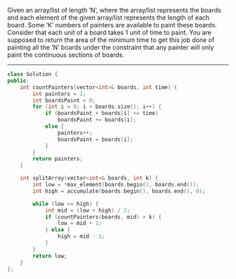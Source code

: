 Given an array/list of length ‘N’, where the array/list represents the boards and each element of the given array/list represents the length of each board. Some ‘K’ numbers of painters are available to paint these boards. Consider that each unit of a board takes 1 unit of time to paint. You are supposed to return the area of the minimum time to get this job done of painting all the ‘N’ boards under the constraint that any painter will only paint the continuous sections of boards.

---
```cpp
class Solution {
public:
    int countPainters(vector<int>& boards, int time) {
        int painters = 1;
        int boardsPaint = 0;
        for (int i = 0; i < boards.size(); i++) {
            if (boardsPaint + boards[i] <= time)
                boardsPaint += boards[i];
            else {
                painters++;
                boardsPaint = boards[i];
            }
        }
        return painters;
    }

    int splitArray(vector<int>& boards, int k) {
        int low = *max_element(boards.begin(), boards.end());
        int high = accumulate(boards.begin(), boards.end(), 0);

        while (low <= high) {
            int mid = (low + high) / 2;
            if (countPainters(boards, mid) > k) {
                low = mid + 1;
            } else {
                high = mid - 1;
            }
        }
        return low;
    }
};

```
